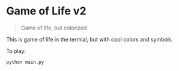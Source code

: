 # Game of Life v2

> Game of life, but colorized

This is game of life in the termial, but with cool colors and symbols.

To play:

```python
python main.py
```